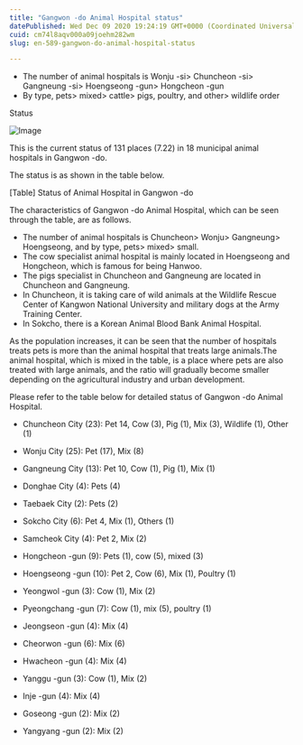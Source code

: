 ```yaml
---
title: "Gangwon -do Animal Hospital status"
datePublished: Wed Dec 09 2020 19:24:19 GMT+0000 (Coordinated Universal Time)
cuid: cm74l8aqv000a09joehm282wm
slug: en-589-gangwon-do-animal-hospital-status

---
```



- The number of animal hospitals is Wonju -si> Chuncheon -si> Gangneung -si> Hoengseong -gun> Hongcheon -gun
- By type, pets> mixed> cattle> pigs, poultry, and other> wildlife order

Status

![Image](https://cdn.hashnode.com/res/hashnode/image/upload/v1739526608297/2aeeeb5d-bd5d-4614-9c65-6aaa3154d633.jpeg)

This is the current status of 131 places (7.22) in 18 municipal animal hospitals in Gangwon -do.

The status is as shown in the table below.

[Table] Status of Animal Hospital in Gangwon -do

The characteristics of Gangwon -do Animal Hospital, which can be seen through the table, are as follows.

- The number of animal hospitals is Chuncheon> Wonju> Gangneung> Hoengseong, and by type, pets> mixed> small.
- The cow specialist animal hospital is mainly located in Hoengseong and Hongcheon, which is famous for being Hanwoo.
- The pigs specialist in Chuncheon and Gangneung are located in Chuncheon and Gangneung.
- In Chuncheon, it is taking care of wild animals at the Wildlife Rescue Center of Kangwon National University and military dogs at the Army Training Center.
- In Sokcho, there is a Korean Animal Blood Bank Animal Hospital.

As the population increases, it can be seen that the number of hospitals treats pets is more than the animal hospital that treats large animals.The animal hospital, which is mixed in the table, is a place where pets are also treated with large animals, and the ratio will gradually become smaller depending on the agricultural industry and urban development.

Please refer to the table below for detailed status of Gangwon -do Animal Hospital.

- Chuncheon City (23): Pet 14, Cow (3), Pig (1), Mix (3), Wildlife (1), Other (1)

- Wonju City (25): Pet (17), Mix (8)

- Gangneung City (13): Pet 10, Cow (1), Pig (1), Mix (1)

- Donghae City (4): Pets (4)

- Taebaek City (2): Pets (2)

- Sokcho City (6): Pet 4, Mix (1), Others (1)

- Samcheok City (4): Pet 2, Mix (2)

- Hongcheon -gun (9): Pets (1), cow (5), mixed (3)

- Hoengseong -gun (10): Pet 2, Cow (6), Mix (1), Poultry (1)

- Yeongwol -gun (3): Cow (1), Mix (2)

- Pyeongchang -gun (7): Cow (1), mix (5), poultry (1)

- Jeongseon -gun (4): Mix (4)

- Cheorwon -gun (6): Mix (6)

- Hwacheon -gun (4): Mix (4)

- Yanggu -gun (3): Cow (1), Mix (2)

- Inje -gun (4): Mix (4)

- Goseong -gun (2): Mix (2)

- Yangyang -gun (2): Mix (2)